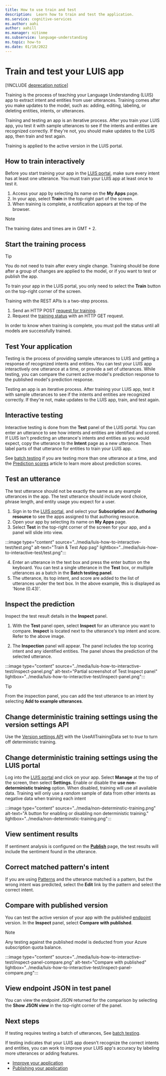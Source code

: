 ```yaml
---
title: How to use train and test
description:  Learn how to train and test the application.
ms.service: cognitive-services
ms.author: aahi
author: aahill
ms.manager: nitinme
ms.subservice: language-understanding
ms.topic: how-to
ms.date: 01/10/2022
---
```


# Train and test your LUIS app

[!INCLUDE [deprecation notice](../includes/deprecation-notice.md)]


Training is the process of teaching your Language Understanding (LUIS) app to extract intent and entities from user utterances. Training comes after you make updates to the model, such as: adding, editing, labeling, or deleting entities, intents, or utterances.

Training and testing an app is an iterative process. After you train your LUIS app, you test it with sample utterances to see if the intents and entities are recognized correctly. If they're not, you should make updates to the LUIS app, then train and test again.

Training is applied to the active version in the LUIS portal.

## How to train interactively

Before you start training your app in the [LUIS portal](https://www.luis.ai/), make sure every intent has at least one utterance. You must train your LUIS app at least once to test it.

1. Access your app by selecting its name on the  **My Apps**  page.
2. In your app, select  **Train**  in the top-right part of the screen.
3. When training is complete, a notification appears at the top of the browser.

>[!Note]
>The training dates and times are in GMT + 2.

## Start the training process

> [!TIP]
>You do not need to train after every single change. Training should be done after a group of changes are applied to the model, or if you want to test or publish the app.

To train your app in the LUIS portal, you only need to select the **Train** button on the top-right corner of the screen.

Training with the REST APIs is a two-step process.

1. Send an HTTP POST [request for training](https://westus.dev.cognitive.microsoft.com/docs/services/5890b47c39e2bb17b84a55ff/operations/5890b47c39e2bb052c5b9c45).
2. Request the [training status](https://westus.dev.cognitive.microsoft.com/docs/services/5890b47c39e2bb17b84a55ff/operations/5890b47c39e2bb052c5b9c46) with an HTTP GET request.

In order to know when training is complete, you must poll the status until all models are successfully trained.

## Test Your application

Testing is the process of providing sample utterances to LUIS and getting a response of recognized intents and entities. You can test your LUIS app interactively one utterance at a time, or provide a set of utterances. While testing, you can compare the current active model's prediction response to the published model's prediction response.

Testing an app is an iterative process. After training your LUIS app, test it with sample utterances to see if the intents and entities are recognized correctly. If they're not, make updates to the LUIS app, train, and test again.

## Interactive testing

Interactive testing is done from the  **Test**  panel of the LUIS portal. You can enter an utterance to see how intents and entities are identified and scored. If LUIS isn't predicting an utterance's intents and entities as you would expect, copy the utterance to the  **Intent**  page as a new utterance. Then label parts of that utterance for entities to train your LUIS app.

See [batch testing](../luis-how-to-batch-test.md) if you are testing more than one utterance at a time, and the [Prediction scores](../luis-concept-prediction-score.md) article to learn more about prediction scores.


## Test an utterance

The test utterance should not be exactly the same as any example utterances in the app. The test utterance should include word choice, phrase length, and entity usage you expect for a user.

1. Sign in to the [LUIS portal](https://www.luis.ai/), and select your  **Subscription**  and  **Authoring resource**  to see the apps assigned to that authoring resource.
2. Open your app by selecting its name on  **My Apps**  page.
3. Select **Test** in the top-right corner of the screen for your app, and a panel will slide into view.

:::image type="content" source="../media/luis-how-to-interactive-test/test.png" alt-text="Train & Test App pag" lightbox="../media/luis-how-to-interactive-test/test.png":::

4. Enter an utterance in the text box and press the enter button on the keyboard. You can test a single utterance in the **Test** box, or multiple utterances as a batch in the **Batch testing panel**.
5. The utterance, its top intent, and score are added to the list of utterances under the text box. In the above example, this is displayed as 'None (0.43)'.

## Inspect the prediction

Inspect the test result details in the  **Inspect**  panel.

1. With the  **Test**  panel open, select  **Inspect**  for an utterance you want to compare. **Inspect** is located next to the utterance's top intent and score. Refer to the above image.

2. The  **Inspection**  panel will appear. The panel includes the top scoring intent and any identified entities. The panel shows the prediction of the selected utterance.

:::image type="content" source="../media/luis-how-to-interactive-test/inspect-panel.png" alt-text="Partial screenshot of Test Inspect panel" lightbox="../media/luis-how-to-interactive-test/inspect-panel.png":::

> [!TIP]
>From the inspection panel, you can add the test utterance to an intent by selecting  **Add to example utterances**.

## Change deterministic training settings using the version settings API

Use the [Version settings API](https://westus.dev.cognitive.microsoft.com/docs/services/5890b47c39e2bb17b84a55ff/operations/versions-update-application-version-settings) with the UseAllTrainingData set to *true* to turn off deterministic training.

## Change deterministic training settings using the LUIS portal

Log into the [LUIS portal](https://www.luis.ai/) and click on your app. Select  **Manage**  at the top of the screen, then select  **Settings.** Enable or disable the  **use non-deterministic training**  option. When disabled, training will use all available data. Training will only use a _random_ sample of data from other intents as negative data when training each intent

:::image type="content" source="../media/non-determinstic-training.png" alt-text="A button for enabling or disabling non deterministic training." lightbox="../media/non-determinstic-training.png":::

## View sentiment results

If sentiment analysis is configured on the [**Publish**](publish.md) page, the test results will include the sentiment found in the utterance.

## Correct matched pattern's intent

If you are using [Patterns](../concepts/patterns-features.md) and the utterance matched is a pattern, but the wrong intent was predicted, select the  **Edit**  link by the pattern and select the correct intent.

## Compare with published version

You can test the active version of your app with the published [endpoint](../luis-glossary.md#endpoint) version. In the  **Inspect**  panel, select  **Compare with published**. 
> [!NOTE]
> Any testing against the published model is deducted from your Azure subscription quota balance.

:::image type="content" source="../media/luis-how-to-interactive-test/inspect-panel-compare.png" alt-text="Compare with published" lightbox="../media/luis-how-to-interactive-test/inspect-panel-compare.png":::

## View endpoint JSON in test panel

You can view the endpoint JSON returned for the comparison by selecting the **Show JSON view** in the top-right corner of the panel.


## Next steps

If testing requires testing a batch of utterances, See [batch testing](../luis-how-to-batch-test.md).

If testing indicates that your LUIS app doesn't recognize the correct intents and entities, you can work to improve your LUIS app's accuracy by labeling more utterances or adding features.

* [Improve your application](./improve-application.md)
* [Publishing your application](./publish.md)
